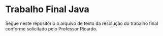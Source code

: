 # Trabalho Final Java

Segue neste repositório o arquivo de texto da resolução do trabalho final conforme solicitado pelo Professor Ricardo.
